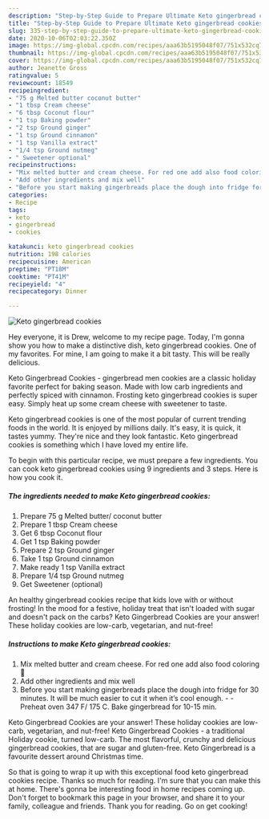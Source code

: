 ```yaml
---
description: "Step-by-Step Guide to Prepare Ultimate Keto gingerbread cookies"
title: "Step-by-Step Guide to Prepare Ultimate Keto gingerbread cookies"
slug: 335-step-by-step-guide-to-prepare-ultimate-keto-gingerbread-cookies
date: 2020-10-06T02:03:22.350Z
image: https://img-global.cpcdn.com/recipes/aaa63b5195048f07/751x532cq70/keto-gingerbread-cookies-recipe-main-photo.jpg
thumbnail: https://img-global.cpcdn.com/recipes/aaa63b5195048f07/751x532cq70/keto-gingerbread-cookies-recipe-main-photo.jpg
cover: https://img-global.cpcdn.com/recipes/aaa63b5195048f07/751x532cq70/keto-gingerbread-cookies-recipe-main-photo.jpg
author: Jeanette Gross
ratingvalue: 5
reviewcount: 18549
recipeingredient:
- "75 g Melted butter coconut butter"
- "1 tbsp Cream cheese"
- "6 tbsp Coconut flour"
- "1 tsp Baking powder"
- "2 tsp Ground ginger"
- "1 tsp Ground cinnamon"
- "1 tsp Vanilla extract"
- "1/4 tsp Ground nutmeg"
- " Sweetener optional"
recipeinstructions:
- "Mix melted butter and cream cheese. For red one add also food coloring 🔴"
- "Add other ingredients and mix well"
- "Before you start making gingerbreads place the dough into fridge for 30 minutes. It will be much easier to cut it when it’s cool enough.  Preheat oven 347 F/ 175 C. Bake gingerbread for 10-15 min."
categories:
- Recipe
tags:
- keto
- gingerbread
- cookies

katakunci: keto gingerbread cookies 
nutrition: 198 calories
recipecuisine: American
preptime: "PT18M"
cooktime: "PT41M"
recipeyield: "4"
recipecategory: Dinner

---
```



![Keto gingerbread cookies](https://img-global.cpcdn.com/recipes/aaa63b5195048f07/751x532cq70/keto-gingerbread-cookies-recipe-main-photo.jpg)

Hey everyone, it is Drew, welcome to my recipe page. Today, I'm gonna show you how to make a distinctive dish, keto gingerbread cookies. One of my favorites. For mine, I am going to make it a bit tasty. This will be really delicious.

Keto Gingerbread Cookies - gingerbread men cookies are a classic holiday favorite perfect for baking season. Made with low carb ingredients and perfectly spiced with cinnamon. Frosting keto gingerbread cookies is super easy. Simply heat up some cream cheese with sweetener to taste.

Keto gingerbread cookies is one of the most popular of current trending foods in the world. It is enjoyed by millions daily. It's easy, it is quick, it tastes yummy. They're nice and they look fantastic. Keto gingerbread cookies is something which I have loved my entire life.


To begin with this particular recipe, we must prepare a few ingredients. You can cook keto gingerbread cookies using 9 ingredients and 3 steps. Here is how you cook it.

<!--inarticleads1-->

##### The ingredients needed to make Keto gingerbread cookies:

1. Prepare 75 g Melted butter/ coconut butter
1. Prepare 1 tbsp Cream cheese
1. Get 6 tbsp Coconut flour
1. Get 1 tsp Baking powder
1. Prepare 2 tsp Ground ginger
1. Take 1 tsp Ground cinnamon
1. Make ready 1 tsp Vanilla extract
1. Prepare 1/4 tsp Ground nutmeg
1. Get  Sweetener (optional)


An healthy gingerbread cookies recipe that kids love with or without frosting! In the mood for a festive, holiday treat that isn&#39;t loaded with sugar and doesn&#39;t pack on the carbs? Keto Gingerbread Cookies are your answer! These holiday cookies are low-carb, vegetarian, and nut-free! 

<!--inarticleads2-->

##### Instructions to make Keto gingerbread cookies:

1. Mix melted butter and cream cheese. For red one add also food coloring 🔴
1. Add other ingredients and mix well
1. Before you start making gingerbreads place the dough into fridge for 30 minutes. It will be much easier to cut it when it’s cool enough. -  - Preheat oven 347 F/ 175 C. Bake gingerbread for 10-15 min.


Keto Gingerbread Cookies are your answer! These holiday cookies are low-carb, vegetarian, and nut-free! Keto Gingerbread Cookies - a traditional Holiday cookie, turned low-carb. The most flavorful, crunchy and delicious gingerbread cookies, that are sugar and gluten-free. Keto Gingerbread is a favourite dessert around Christmas time. 

So that is going to wrap it up with this exceptional food keto gingerbread cookies recipe. Thanks so much for reading. I'm sure that you can make this at home. There's gonna be interesting food in home recipes coming up. Don't forget to bookmark this page in your browser, and share it to your family, colleague and friends. Thank you for reading. Go on get cooking!

